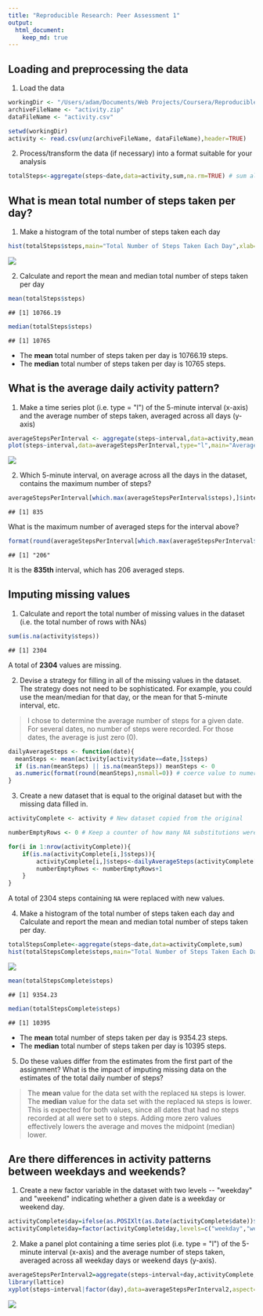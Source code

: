 ```yaml
---
title: "Reproducible Research: Peer Assessment 1"
output: 
  html_document:
    keep_md: true
---
```



## Loading and preprocessing the data

1. Load the data


```r
workingDir <- "/Users/adam/Documents/Web Projects/Coursera/Reproducible Research/RepData_PeerAssessment1"
archiveFileName <- "activity.zip"
dataFileName <- "activity.csv"

setwd(workingDir)
activity <- read.csv(unz(archiveFileName, dataFileName),header=TRUE)
```

2. Process/transform the data (if necessary) into a format suitable for your analysis


```r
totalSteps<-aggregate(steps~date,data=activity,sum,na.rm=TRUE) # sum all steps for each date; return a data frame
```

## What is mean total number of steps taken per day?

1. Make a histogram of the total number of steps taken each day

```r
hist(totalSteps$steps,main="Total Number of Steps Taken Each Day",xlab="Total Steps",ylab="Frequency (Days)")
```

![](PA1_template_files/figure-html/unnamed-chunk-3-1.png)<!-- -->

2. Calculate and report the mean and median total number of steps taken per day

```r
mean(totalSteps$steps)
```

```
## [1] 10766.19
```

```r
median(totalSteps$steps)
```

```
## [1] 10765
```

* The **mean** total number of steps taken per day is 
    10766.19 steps.
* The **median** total number of steps taken per day is 
    10765 steps.

## What is the average daily activity pattern?

1. Make a time series plot (i.e. type = "l") of the 5-minute interval (x-axis) and the average number of steps taken, averaged across all days (y-axis)


```r
averageStepsPerInterval <- aggregate(steps~interval,data=activity,mean,na.rm=TRUE)
plot(steps~interval,data=averageStepsPerInterval,type="l",main="Average Number of Steps Taken at Each Interval",xlab="Interval (5-minute increments)",ylab="Average Number of Steps")
```

![](PA1_template_files/figure-html/unnamed-chunk-5-1.png)<!-- -->

2. Which 5-minute interval, on average across all the days in the dataset, contains the maximum number of steps?

```r
averageStepsPerInterval[which.max(averageStepsPerInterval$steps),]$interval
```

```
## [1] 835
```

What is the maximum number of averaged steps for the interval above?

```r
format(round(averageStepsPerInterval[which.max(averageStepsPerInterval$steps),]$steps),nsmall=0)
```

```
## [1] "206"
```

It is the **835th** interval, which has 206 averaged steps.

## Imputing missing values

1. Calculate and report the total number of missing values in the dataset (i.e. the total number of rows with NAs)

```r
sum(is.na(activity$steps))
```

```
## [1] 2304
```
A total of **2304** values are missing.

2. Devise a strategy for filling in all of the missing values in the dataset. The strategy does not need to be sophisticated. For example, you could use the mean/median for that day, or the mean for that 5-minute interval, etc.

> I chose to determine the average number of steps for a given date.
> For several dates, no number of steps were recorded. For those dates, the average is just zero (0).


```r
dailyAverageSteps <- function(date){
  meanSteps <- mean(activity[activity$date==date,]$steps)
  if (is.nan(meanSteps) || is.na(meanSteps)) meanSteps <- 0
  as.numeric(format(round(meanSteps),nsmall=0)) # coerce value to numeric, just in case
}
```
  
3. Create a new dataset that is equal to the original dataset but with the missing data filled in.


```r
activityComplete <- activity # New dataset copied from the original

numberEmptyRows <- 0 # Keep a counter of how many NA substitutions were done

for(i in 1:nrow(activityComplete)){
    if(is.na(activityComplete[i,]$steps)){
        activityComplete[i,]$steps<-dailyAverageSteps(activityComplete[i,]$date)
        numberEmptyRows <- numberEmptyRows+1
    }
}
```

A total of 2304 steps containing `NA` were replaced with new values.

4. Make a histogram of the total number of steps taken each day and Calculate and report the mean and median total number of steps taken per day.


```r
totalStepsComplete<-aggregate(steps~date,data=activityComplete,sum)
hist(totalStepsComplete$steps,main="Total Number of Steps Taken Each Day",xlab="Total Steps",ylab="Frequency (Days)")
```

![](PA1_template_files/figure-html/unnamed-chunk-11-1.png)<!-- -->

```r
mean(totalStepsComplete$steps)
```

```
## [1] 9354.23
```

```r
median(totalStepsComplete$steps)
```

```
## [1] 10395
```

* The **mean** total number of steps taken per day is 
9354.23 steps.
* The **median** total number of steps taken per day is 
10395 steps.

5. Do these values differ from the estimates from the first part of the assignment? What is the impact of imputing missing data on the estimates of the total daily number of steps?

> The **mean** value for the data set with the replaced `NA` steps is lower.
> The **median** value for the data set with the replaced `NA` steps is lower.
> This is expected for both values, since all dates that had no steps recorded at all were set to `0` steps.
> Adding more zero values effectively lowers the average and moves the midpoint (median) lower.

## Are there differences in activity patterns between weekdays and weekends?

1. Create a new factor variable in the dataset with two levels -- "weekday" and "weekend" indicating whether a given date is a weekday or weekend day.


```r
activityComplete$day=ifelse(as.POSIXlt(as.Date(activityComplete$date))$wday%%6==0,"weekend","weekday")
activityComplete$day=factor(activityComplete$day,levels=c("weekday","weekend"))
```

2. Make a panel plot containing a time series plot (i.e. type = "l") of the 5-minute interval (x-axis) and the average number of steps taken, averaged across all weekday days or weekend days (y-axis).

```r
averageStepsPerInterval2=aggregate(steps~interval+day,activityComplete,mean)
library(lattice)
xyplot(steps~interval|factor(day),data=averageStepsPerInterval2,aspect=1/2,type="l")
```

![](PA1_template_files/figure-html/unnamed-chunk-13-1.png)<!-- -->
